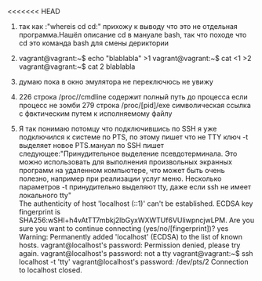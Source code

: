 <<<<<<< HEAD
1. так как :"whereis cd
cd:"
прихожу к выводу что это не отдельная программа.Нашёл описание cd в мануале bash,
так что походе что cd это команда bash для смены дериктории

5. vagrant@vagrant:~$ echo "blablabla" >1
vagrant@vagrant:~$ cat <1 >2
vagrant@vagrant:~$ cat 2
blablabla

6. думаю пока в окно эмулятора не переключюсь не увижу

10. 226 строка /proc/<PID>/cmdline содержит полный путь до процесса если процесс не зомби
279 строка /proc/[pid]/exe символическая ссылка с фвктическим путем к исполняемому файлу

12. Я так понимаю потомцу что подключившись по SSH я уже подключился к системе по PTS, по этому пишет что не TTY
ключ -t выделяет новое PTS.мануал по SSH пишет следующее:"Принудительное выделение псевдотерминала. 
Это можно использовать для выполнения произвольных экранных программ на удаленном компьютере,
 что может быть очень полезно, например при реализации услуг меню. 
Несколько параметров -t принудительно выделяют tty, даже если ssh не имеет локального tty"  
The authenticity of host 'localhost (::1)' can't be established.
ECDSA key fingerprint is SHA256:wSHl+h4vAtTT7mbkj2lbGyxWXWTUf6VUliwpncjwLPM.
Are you sure you want to continue connecting (yes/no/[fingerprint])? yes
Warning: Permanently added 'localhost' (ECDSA) to the list of known hosts.
vagrant@localhost's password:
Permission denied, please try again.
vagrant@localhost's password:
not a tty
vagrant@vagrant:~$ ssh localhost -t 'tty'
vagrant@localhost's password:
/dev/pts/2
Connection to localhost closed.

